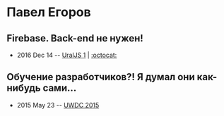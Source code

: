 # Павел Егоров

## Firebase. Back-end не нужен!
- 2016 Dec 14 -- [UralJS 1](https://www.youtube.com/watch?v=tVO_kdKMufo)   | [:octocat:](https://github.com/xoposhiy/firebase-course) 
## Обучение разработчиков?! Я думал они как-нибудь сами…
- 2015 May 23 -- [UWDC 2015](https://www.youtube.com/watch?v=BwT_ne808PY)    
